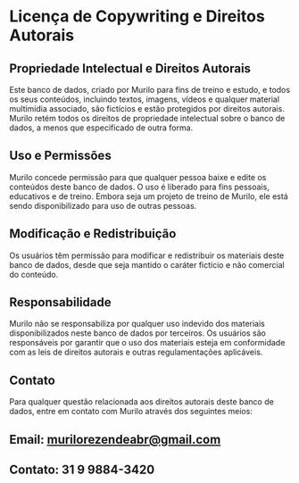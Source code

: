 # Licença de Copywriting e Direitos Autorais

## Propriedade Intelectual e Direitos Autorais

Este banco de dados, criado por Murilo para fins de treino e estudo, e todos os seus conteúdos, incluindo textos, imagens, vídeos e qualquer material multimídia associado, são fictícios e estão protegidos por direitos autorais. Murilo retém todos os direitos de propriedade intelectual sobre o banco de dados, a menos que especificado de outra forma.

## Uso e Permissões

Murilo concede permissão para que qualquer pessoa baixe e edite os conteúdos deste banco de dados. O uso é liberado para fins pessoais, educativos e de treino. Embora seja um projeto de treino de Murilo, ele está sendo disponibilizado para uso de outras pessoas.

## Modificação e Redistribuição

Os usuários têm permissão para modificar e redistribuir os materiais deste banco de dados, desde que seja mantido o caráter fictício e não comercial do conteúdo.

## Responsabilidade

Murilo não se responsabiliza por qualquer uso indevido dos materiais disponibilizados neste banco de dados por terceiros. Os usuários são responsáveis por garantir que o uso dos materiais esteja em conformidade com as leis de direitos autorais e outras regulamentações aplicáveis.

## Contato

Para qualquer questão relacionada aos direitos autorais deste banco de dados, entre em contato com Murilo através dos seguintes meios:

## Email: murilorezendeabr@gmail.com  
## Contato: 31 9 9884-3420